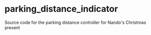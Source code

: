 # parking_distance_indicator
Source code for the parking distance controller for Nando's Christmas present
